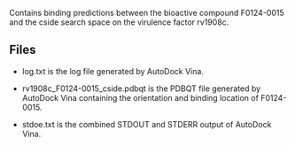 Contains binding predictions between the bioactive compound F0124-0015 and the cside search space on the virulence factor rv1908c.

## Files

- log.txt is the log file generated by AutoDock Vina.

- rv1908c_F0124-0015_cside.pdbqt is the PDBQT file generated by AutoDock Vina containing the orientation and binding location of F0124-0015.

- stdoe.txt is the combined STDOUT and STDERR output of AutoDock Vina.

